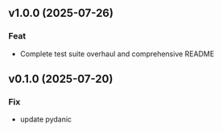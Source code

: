 ## v1.0.0 (2025-07-26)

### Feat

- Complete test suite overhaul and comprehensive README

## v0.1.0 (2025-07-20)

### Fix

- update pydanic
